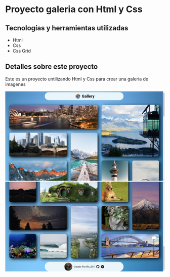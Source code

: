 # Proyecto galeria con Html y Css

## Tecnologías y herramientas utilizadas 
- Html
- Css 
- Css Grid

## Detalles sobre este proyecto
Este es un proyecto untilizando Html y Css para crear una galeria de imagenes

![Imagen del Proyecto Game Boy](/capture1-project-gallery.png)
![Imagen del Proyecto  Game Boy](/capture2-project-gallery.png)